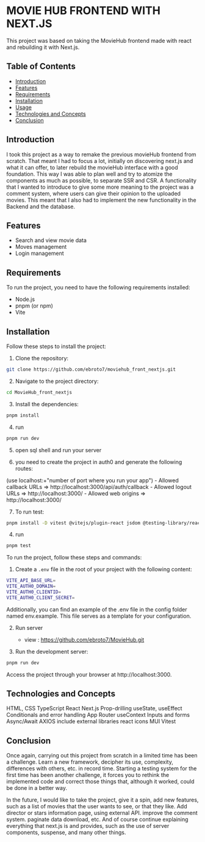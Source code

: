 
# MOVIE HUB FRONTEND WITH NEXT.JS

This project was based on taking the MovieHub frontend made with react and rebuilding it with Next.js.


## Table of Contents
- [Introduction](#introduction)
- [Features](#features)
- [Requirements](#requirements)
- [Installation](#installation)
- [Usage](#usage)
- [Technologies and Concepts](#technologies-and-concepts)
- [Conclusion](#conclusion)

## Introduction

I took this project as a way to remake the previous movieHub frontend from scratch. That meant I had to focus a lot, initially on discovering next.js and what it can offer, to later rebuild the movieHub interface with a good foundation.
This way I was able to plan well and try to atomize the components as much as possible, to separate SSR and CSR.
A functionality that I wanted to introduce to give some more meaning to the project was a comment system, where users can give their opinion to the uploaded movies.
This meant that I also had to implement the new functionality in the Backend and the database.

## Features
- Search and view movie data
- Moves management
- Login management

## Requirements
To run the project, you need to have the following requirements installed:
- Node.js
- pnpm (or npm)
- Vite


## Installation
Follow these steps to install the project:
1. Clone the repository:
```sh
git clone https://github.com/ebroto7/moviehub_front_nextjs.git
```

2. Navigate to the project directory:
```sh
cd MovieHub_front_nextjs
```

3. Install the dependencies:
```sh
pnpm install
```
4. run 
 ```sh
pnpm run dev
```
5. open sql shell and run your server

6. you need to create the project in auth0 and generate the following routes:

 (use localhost:+"number of port where you run your app")
    - Allowed callback URLs => http://localhost:3000/api/auth/callback
    - Allowed logout URLs => http://localhost:3000/
    - Allowed web origins  => http://localhost:3000/

7. To run test:
```sh
pnpm install -D vitest @vitejs/plugin-react jsdom @testing-library/react
```
4. run 
 ```sh
pnpm test
```

To run the project, follow these steps and commands:

1. Create a `.env` file in the root of your project with the following content:
```sh
VITE_API_BASE_URL=
VITE_AUTH0_DOMAIN=
VITE_AUTH0_CLIENTID=
VITE_AUTH0_CLIENT_SECRET=
```
Additionally, you can find an example of the .env file in the config folder named env.example. This file serves as a template for your configuration.

2. Run server
    - view : https://github.com/ebroto7/MovieHub.git

3. Run the development server:

 ```sh
pnpm run dev
```

Access the project through your browser at http://localhost:3000.

## Technologies and Concepts
HTML, CSS
TypeScript
React
Next.js
Prop-drilling
useState, useEffect
Conditionals and error handling
App Router
useContext
Inputs and forms
Async/Await
AXIOS
include external libraries
react icons
MUI
Vitest

## Conclusion
Once again, carrying out this project from scratch in a limited time has been a challenge. Learn a new framework, decipher its use, complexity, differences with others, etc. in record time.
Starting a testing system for the first time has been another challenge, it forces you to rethink the implemented code and correct those things that, although it worked, could be done in a better way.

In the future, I would like to take the project, give it a spin, add new features, such as a list of movies that the user wants to see, or that they like. Add director or stars information page, using external API.
improve the comment system. paginate data download, etc.
And of course continue explaining everything that next.js is and provides, such as the use of server components, suspense, and many other things.